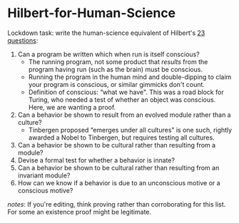 # Hilbert-for-Human-Science

Lockdown task: write the human-science equivalent of Hilbert's [23 questions](https://en.wikipedia.org/wiki/Hilbert%27s_problems):

1. Can a program be written which when run is itself conscious?
   * The running program, not some product that *results* from the program having run (such as the brain) must be conscious.
   * Running the program in the human mind and double-dipping to claim your program is conscious, or similar gimmicks don't count. 
   * Definition of conscious: “what we have". This was a road block for Turing, who needed a test of whether an object was conscious. Here, we are wanting a proof.
2. Can a behavior be shown to result from an evolved module rather than a culture?
   * Tinbergen proposed “emerges under all cultures" is one such, rightly awarded a Nobel to Tinbergen, but requires testing all cultures.
3. Can a behavior be shown to be cultural rather than resulting from a module?
4. Devise a formal test for whether a behavior is innate?
5. Can a behavior be shown to be cultural rather than resulting from an invariant module?
6. How can we know if a behavior is due to an unconscious motive or a conscious motive?

*notes*: If you're editing, think proving rather than corroborating for this list. For some an existence proof might be legitimate.

